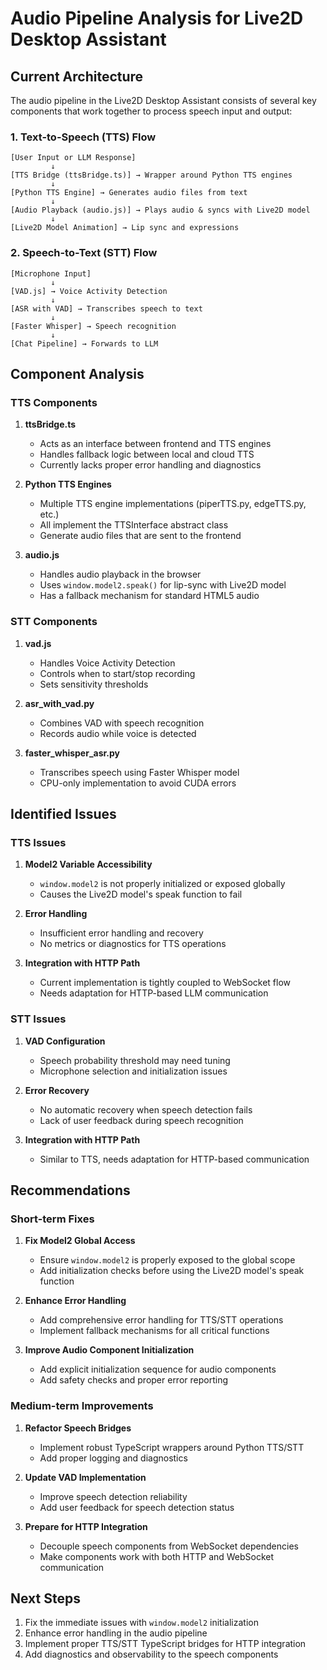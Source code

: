 # Audio Pipeline Analysis for Live2D Desktop Assistant

## Current Architecture

The audio pipeline in the Live2D Desktop Assistant consists of several key components that work together to process speech input and output:

### 1. Text-to-Speech (TTS) Flow

```
[User Input or LLM Response]
         ↓
[TTS Bridge (ttsBridge.ts)] → Wrapper around Python TTS engines
         ↓
[Python TTS Engine] → Generates audio files from text
         ↓
[Audio Playback (audio.js)] → Plays audio & syncs with Live2D model
         ↓
[Live2D Model Animation] → Lip sync and expressions
```

### 2. Speech-to-Text (STT) Flow

```
[Microphone Input]
         ↓
[VAD.js] → Voice Activity Detection
         ↓
[ASR with VAD] → Transcribes speech to text
         ↓
[Faster Whisper] → Speech recognition
         ↓
[Chat Pipeline] → Forwards to LLM
```

## Component Analysis

### TTS Components

1. **ttsBridge.ts**
   - Acts as an interface between frontend and TTS engines
   - Handles fallback logic between local and cloud TTS
   - Currently lacks proper error handling and diagnostics

2. **Python TTS Engines**
   - Multiple TTS engine implementations (piperTTS.py, edgeTTS.py, etc.)
   - All implement the TTSInterface abstract class
   - Generate audio files that are sent to the frontend

3. **audio.js**
   - Handles audio playback in the browser
   - Uses `window.model2.speak()` for lip-sync with Live2D model
   - Has a fallback mechanism for standard HTML5 audio

### STT Components

1. **vad.js**
   - Handles Voice Activity Detection
   - Controls when to start/stop recording
   - Sets sensitivity thresholds

2. **asr_with_vad.py**
   - Combines VAD with speech recognition
   - Records audio while voice is detected

3. **faster_whisper_asr.py**
   - Transcribes speech using Faster Whisper model
   - CPU-only implementation to avoid CUDA errors

## Identified Issues

### TTS Issues

1. **Model2 Variable Accessibility**
   - `window.model2` is not properly initialized or exposed globally
   - Causes the Live2D model's speak function to fail

2. **Error Handling**
   - Insufficient error handling and recovery
   - No metrics or diagnostics for TTS operations

3. **Integration with HTTP Path**
   - Current implementation is tightly coupled to WebSocket flow
   - Needs adaptation for HTTP-based LLM communication

### STT Issues

1. **VAD Configuration**
   - Speech probability threshold may need tuning
   - Microphone selection and initialization issues

2. **Error Recovery**
   - No automatic recovery when speech detection fails
   - Lack of user feedback during speech recognition

3. **Integration with HTTP Path**
   - Similar to TTS, needs adaptation for HTTP-based communication

## Recommendations

### Short-term Fixes

1. **Fix Model2 Global Access**
   - Ensure `window.model2` is properly exposed to the global scope
   - Add initialization checks before using the Live2D model's speak function

2. **Enhance Error Handling**
   - Add comprehensive error handling for TTS/STT operations
   - Implement fallback mechanisms for all critical functions

3. **Improve Audio Component Initialization**
   - Add explicit initialization sequence for audio components
   - Add safety checks and proper error reporting

### Medium-term Improvements

1. **Refactor Speech Bridges**
   - Implement robust TypeScript wrappers around Python TTS/STT
   - Add proper logging and diagnostics

2. **Update VAD Implementation**
   - Improve speech detection reliability
   - Add user feedback for speech detection status

3. **Prepare for HTTP Integration**
   - Decouple speech components from WebSocket dependencies
   - Make components work with both HTTP and WebSocket communication

## Next Steps

1. Fix the immediate issues with `window.model2` initialization
2. Enhance error handling in the audio pipeline
3. Implement proper TTS/STT TypeScript bridges for HTTP integration
4. Add diagnostics and observability to the speech components
